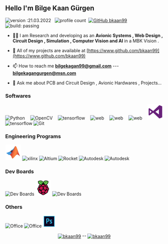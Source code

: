 ## Hello I'm Bilge Kaan Gürgen
![version :21.03.2022](https://img.shields.io/badge/version-21.03.2022-informational) &nbsp;
![profile count](https://komarev.com/ghpvc/?username=bkaan99&color=red)&nbsp;
[![GitHub bkaan99](https://img.shields.io/github/followers/bkaan99?label=follow&style=social)](https://github.com/bkaan99)&nbsp;
![build: passing](https://img.shields.io/badge/build-passing-success)


- 👩‍💻 I am Research and developing as an <b>Avionic Systems , Web Design , Circuit Design , Simulation , Computer Vision and AI </b> in a MBK Vision .

- 🚀 All of my projects are available at [https://www.github.com/bkaan99](https://www.github.com/bkaan99)

- 📫 How to reach me **bilgekagan99@gmail.com**  ---  **bilgekagangurgen@msn.com**

- 💬 Ask me about PCB and Circuit Design , Avionic Hardwares , Projects...

### Softwares

<p align="justify">
 
<img title="Python" alt="Python" src="https://icongr.am/devicon/python-original.svg?size=128&color=currentColor"  width="50" height="50"/>
<img title="OpenCV" alt="OpenCV" src="https://raw.githubusercontent.com/gilbarbara/logos/f4c8e8b933aa80ce83b6d6d387e016bf4cb4e376/logos/opencv.svg"  width="50" height="50"/>
<img title="Tensorflow" alt="tensorflow" src="https://www.vectorlogo.zone/logos/tensorflow/tensorflow-icon.svg"  width="50" height="50"/>
<img title="HTML" alt="web" src="https://github.com/abranhe/programming-languages-logos/blob/master/src/html/html.svg"  width="50" height="50"/>
<img title="CSS" alt="web" src="https://github.com/gilbarbara/logos/blob/master/logos/css-3.svg"  width="50" height="50"/> 
<img title="VS Code" alt="web" src="https://github.com/bestofjs/bestofjs-webui/blob/master/public/logos/vscode.svg"  width="50"/>
<img title="Visual Studio" alt="web" src="https://github.com/gilbarbara/logos/blob/master/logos/visual-studio.svg"  width="50" height="50"/> 
<img title="PyCharm" alt="tensorflow" src="https://icongr.am/devicon/pycharm-original-wordmark.svg?size=128&color=currentColor"  width="70" height="50"/>  
<img title="Git" alt="Git" src="https://icongr.am/devicon/git-original.svg?size=128&color=currentColor"  width="45" height="45"/> 
</p>

### Engineering Programs

<p align="justify"> 
 
<img title="Matlab" alt="Matlab" src="https://raw.githubusercontent.com/devicons/devicon/2ae2a900d2f041da66e950e4d48052658d850630/icons/matlab/matlab-original.svg" width="50" height="50"/>
<img title="Xilinx Vivado" alt="xilinx" src="https://raw.githubusercontent.com/todogroup/todogroup.org/bdeb720d94d0ad1c3f02a3e1168c87ba51ce2da6/static/img/logo_xilinx.svg" width="90" height="50"/> 
<img title="Altium" alt="Altium" src="https://upload.wikimedia.org/wikipedia/commons/thumb/5/5f/Altium_Logo.svg/664px-Altium_Logo.svg.png"  width="90" height="40"/> 
<img title="OpenRocket" alt="Rocket" src="https://avatars.githubusercontent.com/u/2109567?s=280&v=4"  width="50" height="50"/> 
<img title="Autodesk Eagle" alt="Autodesk" src="https://peoplevine.blob.core.windows.net/files/397/business/3631/3631_logo-20200319045341.png"  width="50" height="50"/> 
<img title="Autodesk Autocad" alt="Autodesk" src="https://upload.wikimedia.org/wikipedia/commons/thumb/0/08/AutoCad_logo.svg/100px-AutoCad_logo.svg.png"  width="180" height="45"/> 

</p>

### Dev Boards

<p align="justify"> 

<img title="Arduino" alt="Dev Boards" src="https://github.com/detain/svg-logos/blob/master/svg/arduino-1.svg" width="50" height="50"/>
<img title="Raspberry" alt="Dev Boards" src="https://github.com/devicons/devicon/blob/master/icons/raspberrypi/raspberrypi-original.svg" width="50" height="50"/>
<img title="STM" alt="Dev Boards" src="https://github.com/simple-icons/simple-icons/blob/master/icons/stmicroelectronics.svg" width="50" height="50"/>


</p> 

### Others

<p align="justify"> 
<img title="Office" alt="Office" src="https://github.com/kogg/instant-logos/blob/develop/logos/Microsoft%20Office.svg"  width="40" height="40"/> 
<img title="MS Project" alt="Office" src="https://github.com/file-icons/icons/blob/master/svg/Microsoft-Project.svg"  width="40" height="40"/> 
<img title="Photoshop" alt="Office" src="https://github.com/vscode-icons/vscode-icons/blob/master/icons/file_type_photoshop.svg "  width="40" height="40"/> 

</p>
 
<p align="center">
<a href="https://linkedin.com/in/bilgekaangurgen" target="blank"><img align="center" src="https://cdn.jsdelivr.net/npm/simple-icons@3.0.1/icons/linkedin.svg" alt="bkaan99" height="30" width="30" /></a>
--
<a href="https://instagram.com/bkaan99" target="blank"><img align="center" src="https://cdn.jsdelivr.net/npm/simple-icons@3.0.1/icons/instagram.svg" alt="bkaan99" height="30" width="30" /></a>
</p>
